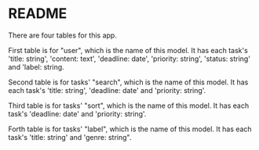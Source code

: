 # README
There are four tables for this app.

First table is for "user", which is the name of this model. It has each task's 'title: string', 'content: text', 'deadline: date', 'priority: string', 'status: string' and 'label: string.

Second table is for tasks' "search", which is the name of this model. It has each task's 'title: string', 'deadline: date' and 'priority: string'.

Third table is for tasks' "sort", which is the name of this model. It has each task's 'deadline: date' and 'priority: string'.

Forth table is for tasks' "label", which is the name of this model. It has each task's 'title: string' and 'genre: string".